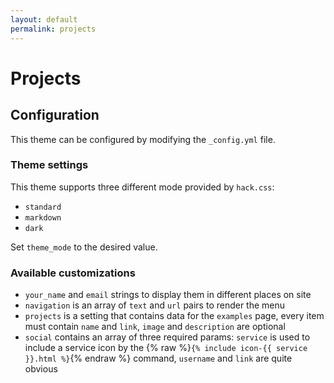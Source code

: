 ```yaml
---
layout: default
permalink: projects
---
```


# Projects

## Configuration

This theme can be configured by modifying the `_config.yml` file.

### Theme settings

This theme supports three different mode provided by `hack.css`:

- `standard`
- `markdown`
- `dark`

Set `theme_mode` to the desired value.

### Available customizations

- `your_name` and `email` strings to display them in different places on site
- `navigation` is an array of `text` and `url` pairs to render the menu
- `projects` is a setting that contains data for the `examples` page, every item must contain `name` and `link`, `image` and `description` are optional
- `social` contains an array of three required params: `service` is used to include a service icon by the {% raw %}`{% include icon-{{ service }}.html %}`{% endraw %} command, `username` and `link` are quite obvious
